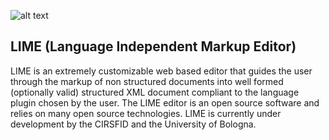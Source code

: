 ![alt text](http://lime.cirsfid.unibo.it/wp-content/uploads/2014/02/logo_lime.png "Logo Title")


LIME (Language Independent Markup Editor)
---


LIME is an extremely customizable web based editor that guides the user through the markup of non structured documents into well formed (optionally valid) structured XML document compliant to the language plugin chosen by the user. The LIME editor is an open source software and relies on many open source technologies. LIME is currently under development by the CIRSFID and the University of Bologna.
